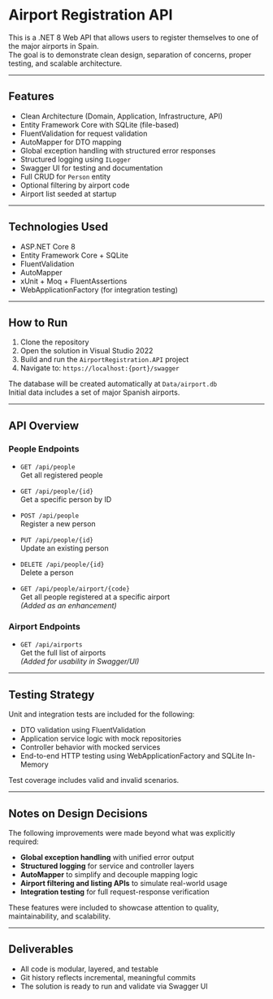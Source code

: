 # Airport Registration API

This is a .NET 8 Web API that allows users to register themselves to one of the major airports in Spain.  
The goal is to demonstrate clean design, separation of concerns, proper testing, and scalable architecture.

---

## Features

- Clean Architecture (Domain, Application, Infrastructure, API)
- Entity Framework Core with SQLite (file-based)
- FluentValidation for request validation
- AutoMapper for DTO mapping
- Global exception handling with structured error responses
- Structured logging using `ILogger`
- Swagger UI for testing and documentation
- Full CRUD for `Person` entity
- Optional filtering by airport code
- Airport list seeded at startup

---

## Technologies Used

- ASP.NET Core 8
- Entity Framework Core + SQLite
- FluentValidation
- AutoMapper
- xUnit + Moq + FluentAssertions
- WebApplicationFactory (for integration testing)

---

## How to Run

1. Clone the repository
2. Open the solution in Visual Studio 2022
3. Build and run the `AirportRegistration.API` project
4. Navigate to: `https://localhost:{port}/swagger`

The database will be created automatically at `Data/airport.db`  
Initial data includes a set of major Spanish airports.

---

## API Overview

### People Endpoints

- `GET /api/people`  
  Get all registered people

- `GET /api/people/{id}`  
  Get a specific person by ID

- `POST /api/people`  
  Register a new person

- `PUT /api/people/{id}`  
  Update an existing person

- `DELETE /api/people/{id}`  
  Delete a person

- `GET /api/people/airport/{code}`  
  Get all people registered at a specific airport  
  _(Added as an enhancement)_

### Airport Endpoints

- `GET /api/airports`  
  Get the full list of airports  
  _(Added for usability in Swagger/UI)_

---

## Testing Strategy

Unit and integration tests are included for the following:

- DTO validation using FluentValidation
- Application service logic with mock repositories
- Controller behavior with mocked services
- End-to-end HTTP testing using WebApplicationFactory and SQLite In-Memory

Test coverage includes valid and invalid scenarios.

---

## Notes on Design Decisions

The following improvements were made beyond what was explicitly required:

- **Global exception handling** with unified error output
- **Structured logging** for service and controller layers
- **AutoMapper** to simplify and decouple mapping logic
- **Airport filtering and listing APIs** to simulate real-world usage
- **Integration testing** for full request-response verification

These features were included to showcase attention to quality, maintainability, and scalability.

---

## Deliverables

- All code is modular, layered, and testable
- Git history reflects incremental, meaningful commits
- The solution is ready to run and validate via Swagger UI
